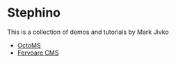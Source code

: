 # Stephino
This is a collection of demos and tutorials by Mark Jivko

* [OctoMS](/octoms)
* [Fervoare CMS](/fervoare)
